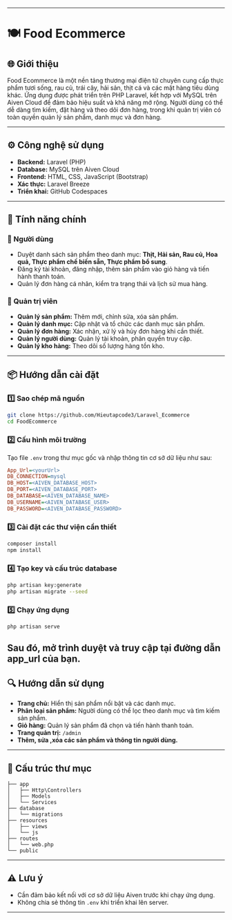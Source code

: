 
---

# 🍽️ Food Ecommerce  

## 🌐 Giới thiệu  
Food Ecommerce là một nền tảng thương mại điện tử chuyên cung cấp thực phẩm tươi sống, rau củ, trái cây, hải sản, thịt cá và các mặt hàng tiêu dùng khác. Ứng dụng được phát triển trên PHP Laravel, kết hợp với MySQL trên Aiven Cloud để đảm bảo hiệu suất và khả năng mở rộng. Người dùng có thể dễ dàng tìm kiếm, đặt hàng và theo dõi đơn hàng, trong khi quản trị viên có toàn quyền quản lý sản phẩm, danh mục và đơn hàng.

---

## ⚙️ Công nghệ sử dụng  
- **Backend:** Laravel (PHP)  
- **Database:** MySQL trên Aiven Cloud  
- **Frontend:** HTML, CSS, JavaScript (Bootstrap)  
- **Xác thực:** Laravel Breeze  
- **Triển khai:** GitHub Codespaces  

---

## 🚀 Tính năng chính  

### 🛒 Người dùng  
- Duyệt danh sách sản phẩm theo danh mục: **Thịt, Hải sản, Rau củ, Hoa quả, Thực phẩm chế biến sẵn, Thực phẩm bổ sung**.  
- Đăng ký tài khoản, đăng nhập, thêm sản phẩm vào giỏ hàng và tiến hành thanh toán.  
- Quản lý đơn hàng cá nhân, kiểm tra trạng thái và lịch sử mua hàng.  

### 🔧 Quản trị viên  
- **Quản lý sản phẩm:** Thêm mới, chỉnh sửa, xóa sản phẩm.  
- **Quản lý danh mục:** Cập nhật và tổ chức các danh mục sản phẩm.  
- **Quản lý đơn hàng:** Xác nhận, xử lý và hủy đơn hàng khi cần thiết.  
- **Quản lý người dùng:** Quản lý tài khoản, phân quyền truy cập.  
- **Quản lý kho hàng:** Theo dõi số lượng hàng tồn kho.  

---

## 📦 Hướng dẫn cài đặt  

### 1️⃣ **Sao chép mã nguồn**  
```sh  
git clone https://github.com/Hieutapcode3/Laravel_Ecommerce  
cd FoodEcommerce  
```

### 2️⃣ **Cấu hình môi trường**  
Tạo file `.env` trong thư mục gốc và nhập thông tin cơ sở dữ liệu như sau:  
```ini  
App_Url=<yourUrl>
DB_CONNECTION=mysql  
DB_HOST=<AIVEN_DATABASE_HOST>  
DB_PORT=<AIVEN_DATABASE_PORT>  
DB_DATABASE=<AIVEN_DATABASE_NAME>  
DB_USERNAME=<AIVEN_DATABASE_USER>  
DB_PASSWORD=<AIVEN_DATABASE_PASSWORD>  
```

### 3️⃣ **Cài đặt các thư viện cần thiết**  
```sh  
composer install  
npm install  
```

### 4️⃣ **Tạo key và cấu trúc database**  
```sh  
php artisan key:generate  
php artisan migrate --seed  
```

### 5️⃣ **Chạy ứng dụng**  
```sh  
php artisan serve  
```
Sau đó, mở trình duyệt và truy cập tại đường dẫn app_url của bạn.
---

## 🔍 Hướng dẫn sử dụng  
- **Trang chủ:** Hiển thị sản phẩm nổi bật và các danh mục.  
- **Phân loại sản phẩm:** Người dùng có thể lọc theo danh mục và tìm kiếm sản phẩm.  
- **Giỏ hàng:** Quản lý sản phẩm đã chọn và tiến hành thanh toán.  
- **Trang quản trị:** `/admin`
- **Thêm, sửa ,xóa các sản phẩm và thông tin người dùng.**

---

## 📂 Cấu trúc thư mục  
```
├── app
│   ├── Http\Controllers
│   ├── Models
│   └── Services
├── database
│   └── migrations
├── resources
│   ├── views
│   └── js
├── routes
│   └── web.php
└── public
```

---

## ⚠️ Lưu ý  
- Cần đảm bảo kết nối với cơ sở dữ liệu Aiven trước khi chạy ứng dụng.  
- Không chia sẻ thông tin `.env` khi triển khai lên server.  

---
